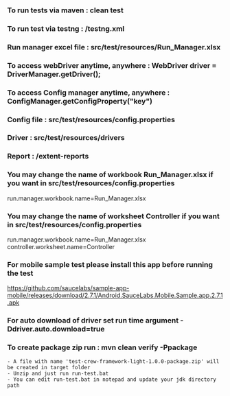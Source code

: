 ### To run tests via maven : clean test

### To run test via testng : /testng.xml

### Run manager excel file : src/test/resources/Run_Manager.xlsx

### To access webDriver anytime, anywhere : WebDriver driver = DriverManager.getDriver();

### To access Config manager anytime, anywhere : ConfigManager.getConfigProperty("key")

### Config file : src/test/resources/config.properties

### Driver : src/test/resources/drivers

### Report : /extent-reports

### You may change the name of workbook Run_Manager.xlsx if you want in src/test/resources/config.properties
run.manager.workbook.name=Run_Manager.xlsx

### You may change the name of worksheet Controller if you want in src/test/resources/config.properties
run.manager.workbook.name=Run_Manager.xlsx
controller.worksheet.name=Controller

### For mobile sample test please install this app before running the test
https://github.com/saucelabs/sample-app-mobile/releases/download/2.7.1/Android.SauceLabs.Mobile.Sample.app.2.7.1.apk

### For auto download of driver set run time argument -Ddriver.auto.download=true

### To create package zip run : mvn clean verify -Ppackage
    - A file with name 'test-crew-framework-light-1.0.0-package.zip' will be created in target folder
    - Unzip and just run run-test.bat
    - You can edit run-test.bat in notepad and update your jdk directory path